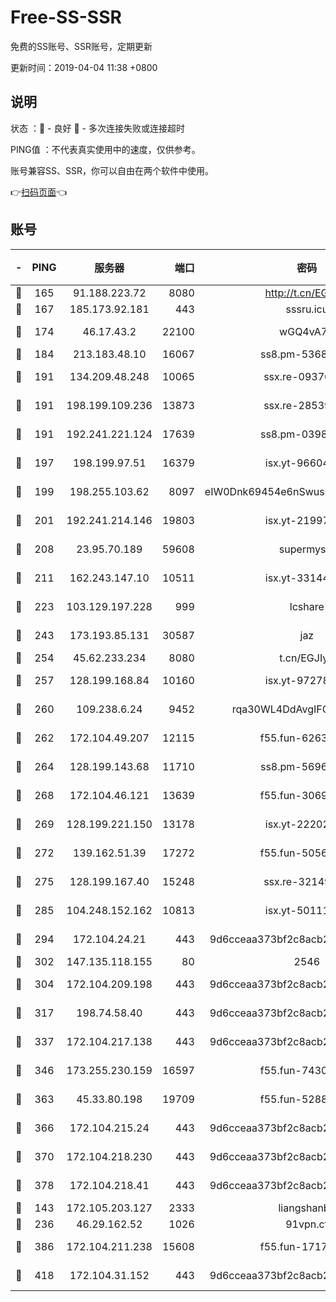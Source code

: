 # Free-SS-SSR

免费的SS账号、SSR账号，定期更新

更新时间：2019-04-04 11:38 +0800

## 说明

状态     ：🙂 - 良好 🙁 - 多次连接失败或连接超时

PING值   ：不代表真实使用中的速度，仅供参考。

账号兼容SS、SSR，你可以自由在两个软件中使用。

👉[扫码页面](https://liesauer.github.io/Free-SS-SSR/)👈

## 账号

|-|PING|服务器|端口|密码|加密方式|区域|
|:----:|:----:|:-----:|-----:|:----:|:----:|:----:|
|🙂|165|91.188.223.72|8080|http://t.cn/EGJIyrl|rc4-md5|RU|
|🙂|167|185.173.92.181|443|sssru.icu|rc4-md5|RU|
|🙂|174|46.17.43.2|22100|wGQ4vA7D|aes-256-gcm|RU|
|🙂|184|213.183.48.10|16067|ss8.pm-53686627|rc4-md5|RU|
|🙂|191|134.209.48.248|10065|ssx.re-09376526|aes-256-cfb|US|
|🙂|191|198.199.109.236|13873|ssx.re-28539881|aes-256-cfb|US|
|🙂|191|192.241.221.124|17639|ss8.pm-03987287|aes-256-cfb|US|
|🙂|197|198.199.97.51|16379|isx.yt-96604869|aes-256-cfb|US|
|🙂|199|198.255.103.62|8097|eIW0Dnk69454e6nSwuspv9DmS201tQ0D|aes-256-cfb|US|
|🙂|201|192.241.214.146|19803|isx.yt-21997404|aes-256-cfb|US|
|🙂|208|23.95.70.189|59608|supermyssr|chacha20-ietf|US|
|🙂|211|162.243.147.10|10511|isx.yt-33144325|aes-256-cfb|US|
|🙂|223|103.129.197.228|999|lcshare|aes-256-cfb|US|
|🙂|243|173.193.85.131|30587|jaz|aes-256-cfb|US|
|🙂|254|45.62.233.234|8080|t.cn/EGJIyrl|rc4-md5|CA|
|🙂|257|128.199.168.84|10160|isx.yt-97278125|aes-256-cfb|SG|
|🙂|260|109.238.6.24|9452|rqa30WL4DdAvgIFG6Fs3znzTa|aes-256-cfb|FR|
|🙂|262|172.104.49.207|12115|f55.fun-62631366|aes-256-cfb|SG|
|🙂|264|128.199.143.68|11710|ss8.pm-56960881|aes-256-cfb|SG|
|🙂|268|172.104.46.121|13639|f55.fun-30697480|aes-256-cfb|SG|
|🙂|269|128.199.221.150|13178|isx.yt-22202502|aes-256-cfb|SG|
|🙂|272|139.162.51.39|17272|f55.fun-50565009|aes-256-cfb|SG|
|🙂|275|128.199.167.40|15248|ssx.re-32149746|aes-256-cfb|SG|
|🙂|285|104.248.152.162|10813|isx.yt-50111691|aes-256-cfb|SG|
|🙂|294|172.104.24.21|443|9d6cceaa373bf2c8acb22e60b6a58be6|aes-256-cfb|US|
|🙂|302|147.135.118.155|80|2546|chacha20|US|
|🙂|304|172.104.209.198|443|9d6cceaa373bf2c8acb22e60b6a58be6|aes-256-cfb|US|
|🙂|317|198.74.58.40|443|9d6cceaa373bf2c8acb22e60b6a58be6|aes-256-cfb|US|
|🙂|337|172.104.217.138|443|9d6cceaa373bf2c8acb22e60b6a58be6|aes-256-cfb|US|
|🙂|346|173.255.230.159|16597|f55.fun-74305924|aes-256-cfb|US|
|🙂|363|45.33.80.198|19709|f55.fun-52889457|aes-256-cfb|US|
|🙂|366|172.104.215.24|443|9d6cceaa373bf2c8acb22e60b6a58be6|aes-256-cfb|US|
|🙂|370|172.104.218.230|443|9d6cceaa373bf2c8acb22e60b6a58be6|aes-256-cfb|US|
|🙂|378|172.104.218.41|443|9d6cceaa373bf2c8acb22e60b6a58be6|aes-256-cfb|US|
|🙂|143|172.105.203.127|2333|liangshanbo|chacha20|JP|
|🙂|236|46.29.162.52|1026|91vpn.cf|rc4-md5|RU|
|🙂|386|172.104.211.238|15608|f55.fun-17178524|aes-256-cfb|US|
|🙁|418|172.104.31.152|443|9d6cceaa373bf2c8acb22e60b6a58be6|aes-256-cfb|US|
